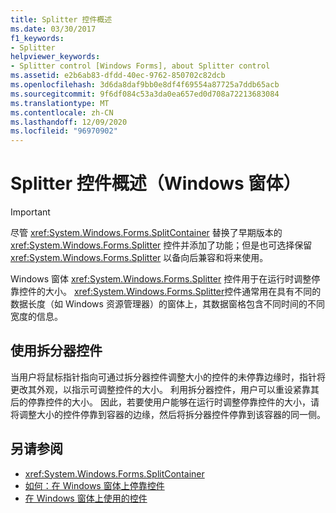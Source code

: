 ```yaml
---
title: Splitter 控件概述
ms.date: 03/30/2017
f1_keywords:
- Splitter
helpviewer_keywords:
- Splitter control [Windows Forms], about Splitter control
ms.assetid: e2b6ab83-dfdd-40ec-9762-850702c82dcb
ms.openlocfilehash: 3d6da8daf9bb0e8df4f69554a87725a7ddb65acb
ms.sourcegitcommit: 9f6df084c53a3da0ea657ed0d708a72213683084
ms.translationtype: MT
ms.contentlocale: zh-CN
ms.lasthandoff: 12/09/2020
ms.locfileid: "96970902"
---
```

# <a name="splitter-control-overview-windows-forms"></a>Splitter 控件概述（Windows 窗体）
> [!IMPORTANT]
> 尽管 <xref:System.Windows.Forms.SplitContainer> 替换了早期版本的 <xref:System.Windows.Forms.Splitter> 控件并添加了功能；但是也可选择保留 <xref:System.Windows.Forms.Splitter> 以备向后兼容和将来使用。  
  
 Windows 窗体 <xref:System.Windows.Forms.Splitter> 控件用于在运行时调整停靠控件的大小。 <xref:System.Windows.Forms.Splitter>控件通常用在具有不同的数据长度（如 Windows 资源管理器）的窗体上，其数据窗格包含不同时间的不同宽度的信息。  
  
## <a name="working-with-the-splitter-control"></a>使用拆分器控件  
 当用户将鼠标指针指向可通过拆分器控件调整大小的控件的未停靠边缘时，指针将更改其外观，以指示可调整控件的大小。 利用拆分器控件，用户可以重设紧靠其后的停靠控件的大小。 因此，若要使用户能够在运行时调整停靠控件的大小，请将调整大小的控件停靠到容器的边缘，然后将拆分器控件停靠到该容器的同一侧。  
  
## <a name="see-also"></a>另请参阅

- <xref:System.Windows.Forms.SplitContainer>
- [如何：在 Windows 窗体上停靠控件](how-to-dock-controls-on-windows-forms.md)
- [在 Windows 窗体上使用的控件](controls-to-use-on-windows-forms.md)
